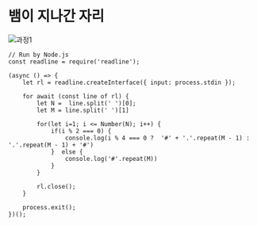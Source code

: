 # 뱀이 지나간 자리

![과정1](https://velog.velcdn.com/images/kaifa/post/8b7e4069-25e1-4b44-9ca8-fd3da5cda04b/image.png)

```
// Run by Node.js
const readline = require('readline');

(async () => {
	let rl = readline.createInterface({ input: process.stdin });

	for await (const line of rl) {
		let N =  line.split(' ')[0];
		let M = line.split(' ')[1]

		for(let i=1; i <= Number(N); i++) {
			if(i % 2 === 0) {
				console.log(i % 4 === 0 ?  '#' + '.'.repeat(M - 1) : '.'.repeat(M - 1) + '#')
			}  else {
				console.log('#'.repeat(M))
			}
		}

		rl.close();
	}

	process.exit();
})();

```
